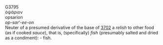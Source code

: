 G3795  
ὀψάριον  
opsarion  
*op-sar‘-ee-on*  
Neuter of a presumed derivative of the base of [3702](g3702) a *relish*
to other food (as if cooked *sauce*), that is, (specifically) *fish*
(presumably salted and dried as a condiment): - fish.  
